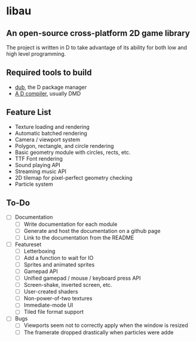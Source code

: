 # libau

## An open-source cross-platform 2D game library

The project is written in D to take advantage of its ability for both low and high level programming.

## Required tools to build

- [dub](https://code.dlang.org/download), the D package manager
- [A D compiler](https://dlang.org/download.html), usually DMD

## Feature List

- Texture loading and rendering
- Automatic batched rendering
- Camera / viewport system
- Polygon, rectangle, and circle rendering
- Basic geometry module with circles, rects, etc.
- TTF Font rendering
- Sound playing API
- Streaming music API
- 2D tilemap for pixel-perfect geometry checking
- Particle system

## To-Do

- [ ] Documentation
	- [ ] Write documentation for each module
	- [ ] Generate and host the documentation on a github page
	- [ ] Link to the documentation from the README
- [ ] Featureset
	- [ ] Letterboxing
	- [ ] Add a function to wait for IO
    - [ ] Sprites and animated sprites
	- [ ] Gamepad API
	- [ ] Unified gamepad / mouse / keyboard press API
	- [ ] Screen-shake, inverted screen, etc.
	- [ ] User-created shaders
	- [ ] Non-power-of-two textures
	- [ ] Immediate-mode UI
	- [ ] Tiled file format support
- [ ] Bugs
	- [ ] Viewports seem not to correctly apply when the window is resized
	- [ ] The framerate dropped drastically when particles were adde
